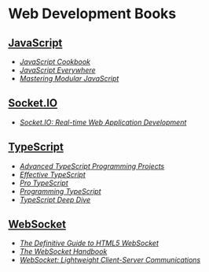 # Web Development Books

## [JavaScript](./books/JavaScript/)

* [_JavaScript Cookbook_](./books/JavaScript/JavaScript%20Cookbook%20Programming%20the%20Web%20(Adam%20D.%20Scott,%20Matthew%20MacDonald%20etc.)%20(Z-Library).pdf)
* [_JavaScript Everywhere_](./books/JavaScript/JavaScript%20Everywhere.pdf)
* [_Mastering Modular JavaScript_](./books/JavaScript/Mastering%20Modular%20JavaScript%20(Nicolás%20Bevacqua)%20(Z-Library).pdf)

## [Socket.IO](./books/Socket.IO/)

* [_Socket.IO: Real-time Web Application Development_](./books/Socket.IO/Socket.IO%20Real-time%20Web%20Application%20Development%20(Rohit%20Rai)%20(Z-Library).pdf)

## [TypeScript](./books/TypeScript/)

* [_Advanced TypeScript Programming Projects_](./books/TypeScript/Advanced%20TypeScript%20programming%20projects%20build%209%20different%20apps%20with%20TypeScript%203%20and%20JavaScript%20frameworks%20such%20as%20Angular,...%20(O’Hanlon,%20Peter)%20(Z-Library).epub)
* [_Effective TypeScript_](./books/TypeScript/Effective%20TypeScript%2062%20Specific%20Ways%20to%20Improve%20Your%20TypeScript%20(Dan%20Vanderkam)%20(Z-Library).pdf)
* [_Pro TypeScript_](./books/TypeScript/Pro%20TypeScript%20Application-Scale%20JavaScript%20Development%20(Steve%20Fenton)%20(Z-Library).pdf)
* [_Programming TypeScript_](./books/TypeScript/Programming%20TypeScript%20Making%20your%20JavaScript%20applications%20scale%20(Boris%20Cherny)%20(Z-Library).pdf)
* [_TypeScript Deep Dive_](./books/TypeScript/TypeScript%20Deep%20Dive%20(Basarat%20Ali%20Syed)%20(Z-Library).pdf)

## [WebSocket](./books/WebSocket/)

* [_The Definitive Guide to HTML5 WebSocket_](./books/WebSocket/The%20Definitive%20Guide%20to%20HTML5%20WebSocket%20(Vanessa%20Wang)%20(Z-Library).pdf)
* [_The WebSocket Handbook_](./books/WebSocket/the-websocket-handbook.pdf)
* [_WebSocket: Lightweight Client-Server Communications_](./books/WebSocket/WebSocket.pdf)